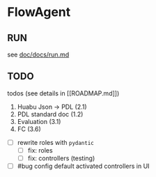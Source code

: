 # FlowAgent

## RUN
see [doc/docs/run.md](doc/docs/run.md)

## TODO

todos (see details in [[ROADMAP.md]])
1. Huabu Json -> PDL (2.1)
2. PDL standard doc (1.2)
3. Evaluation (3.1)
4. FC (3.6)

- [ ] rewrite roles with `pydantic`
    - [ ] fix: roles
    - [ ] fix: controllers (testing)
- [ ] #bug config default activated controllers in UI

